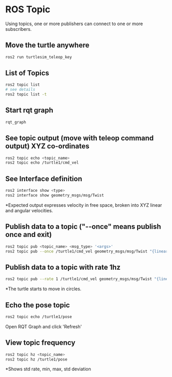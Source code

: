 # ROS Topic

Using topics, one or more publishers can connect to one or more subscribers.

## Move the turtle anywhere 

```bash
ros2 run turtlesim_teleop_key
```

## List of Topics

```bash
ros2 topic list
# see details
ros2 topic list -t
```

## Start rqt graph

```bash
rqt_graph
```

## See topic output (move with teleop command output) XYZ co-ordinates 

```bash
ros2 topic echo <topic_name>
ros2 topic echo /turtle1/cmd_vel
```

## See Interface definition 

```bash
ros2 interface show <type>
ros2 interface show geometry_msgs/msg/Twist
```
*Expected output expresses velocity in free space, broken into XYZ linear and angular velocities.

## Publish data to a topic ("--once" means publish once and exit)

```bash
ros2 topic pub <topic_name> <msg_type> '<args>'
ros2 topic pub --once /turtle1/cmd_vel geometry_msgs/msg/Twist "{linear: {x: 2.0, y: 0.0, z: 0.0}, angular: {x: 0.0, y:0.0, z: 1.8}}"
```

## Publish data to a topic with rate 1hz

```bash
ros2 topic pub --rate 1 /turtle1/cmd_vel geometry_msgs/msg/Twist "{linear: {x: 2.0, y: 0.0, z: 0.0}, angular: {x: 0.0, y:0.0, z: 1.8}}"
```
*The turtle starts to move in circles.

## Echo the pose topic

```bash
ros2 topic echo /turtle1/pose
```
Open RQT Graph and click 'Refresh'

## View topic frequency

```bash
ros2 topic hz <topic_name>
ros2 topic hz /turtle1/pose
```
*Shows std rate, min, max, std deviation

